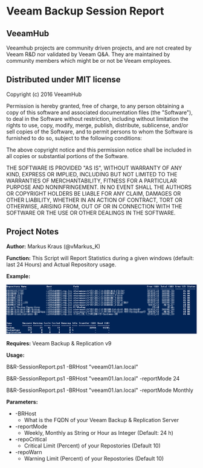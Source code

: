 # Veeam Backup Session Report
## VeeamHub
Veeamhub projects are community driven projects, and are not created by Veeam R&D nor validated by Veeam Q&A. They are maintained by community members which might be or not be Veeam employees. 

## Distributed under MIT license
Copyright (c) 2016 VeeamHub

Permission is hereby granted, free of charge, to any person obtaining a copy of this software and associated documentation files (the "Software"), to deal in the Software without restriction, including without limitation the rights to use, copy, modify, merge, publish, distribute, sublicense, and/or sell copies of the Software, and to permit persons to whom the Software is furnished to do so, subject to the following conditions:

The above copyright notice and this permission notice shall be included in all copies or substantial portions of the Software.

THE SOFTWARE IS PROVIDED "AS IS", WITHOUT WARRANTY OF ANY KIND, EXPRESS OR IMPLIED, INCLUDING BUT NOT LIMITED TO THE WARRANTIES OF MERCHANTABILITY, FITNESS FOR A PARTICULAR PURPOSE AND NONINFRINGEMENT. IN NO EVENT SHALL THE AUTHORS OR COPYRIGHT HOLDERS BE LIABLE FOR ANY CLAIM, DAMAGES OR OTHER LIABILITY, WHETHER IN AN ACTION OF CONTRACT, TORT OR OTHERWISE, ARISING FROM, OUT OF OR IN CONNECTION WITH THE SOFTWARE OR THE USE OR OTHER DEALINGS IN THE SOFTWARE.

## Project Notes
**Author:** Markus Kraus (@vMarkus_K)

**Function:** This Script will Report Statistics during a given windows (default: last 24 Hours) and Actual Repository usage.

**Example:** 

![Alternative text](./Media/ReportExample.png)

**Requires:** Veeam Backup & Replication v9

**Usage:** 

B&R-SessionReport.ps1 -BRHost "veeam01.lan.local"

B&R-SessionReport.ps1 -BRHost "veeam01.lan.local" -reportMode 24

B&R-SessionReport.ps1 -BRHost "veeam01.lan.local" -reportMode Monthly

**Parameters:**

* -BRHost
	* What is the FQDN of your Veeam Backup & Replication Server
* -reportMode
	* Weekly, Monthly as String or Hour as Integer (Default: 24 h)
* -repoCritical
    * Critical Limit (Percent) of your Repostories (Default 10) 
* -repoWarn
    * Warning Limit (Percent) of your Repostories (Default 10) 
